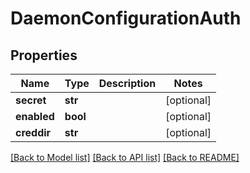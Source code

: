 # DaemonConfigurationAuth

## Properties
Name | Type | Description | Notes
------------ | ------------- | ------------- | -------------
**secret** | **str** |  | [optional] 
**enabled** | **bool** |  | [optional] 
**creddir** | **str** |  | [optional] 

[[Back to Model list]](../README.md#documentation-for-models) [[Back to API list]](../README.md#documentation-for-api-endpoints) [[Back to README]](../README.md)


